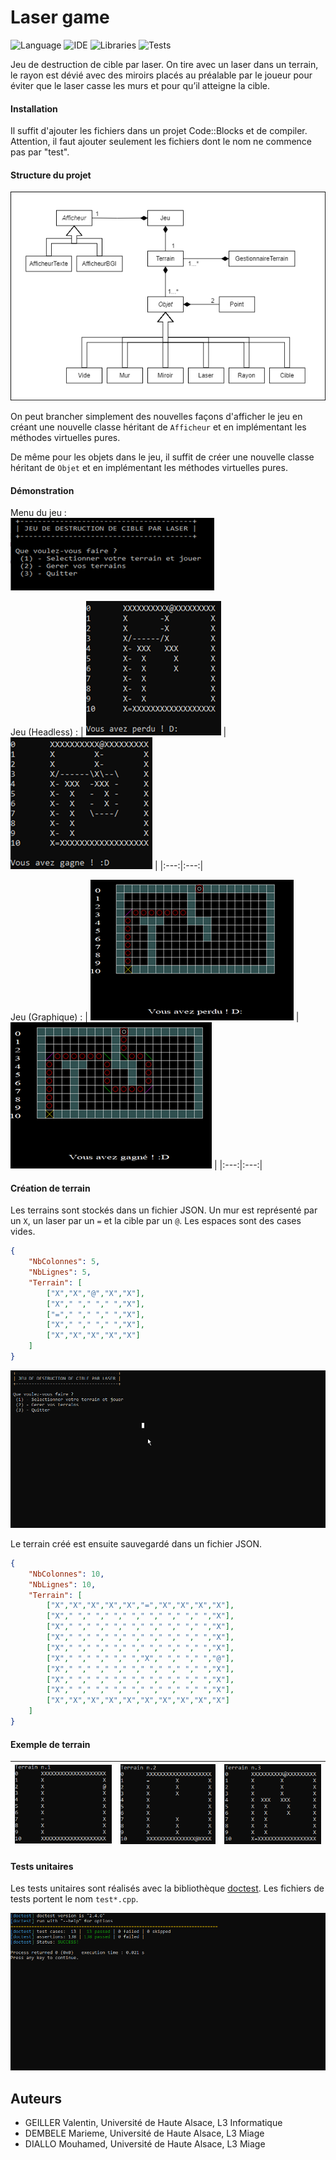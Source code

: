 # Laser game

![Language](https://img.shields.io/badge/Language-C++-blue.svg)
![IDE](https://img.shields.io/badge/IDE-Code::Blocks-green.svg)
![Libraries](https://img.shields.io/badge/Libraries-WinBGI-orange.svg)
![Tests](https://img.shields.io/badge/Tests-doctest-magenta.svg)

Jeu de destruction de cible par laser. On tire avec un laser dans un terrain, le rayon est dévié avec des miroirs placés au préalable par le joueur pour éviter que le laser casse les murs et pour qu’il atteigne la cible.

#### Installation

Il suffit d'ajouter les fichiers dans un projet Code::Blocks et de compiler. Attention, il faut ajouter seulement les fichiers dont le nom ne commence pas par "test".

#### Structure du projet

![Structure du projet](assets/structure.png)

On peut brancher simplement des nouvelles façons d'afficher le jeu en créant une nouvelle classe héritant de `Afficheur` et en implémentant les méthodes virtuelles pures.

De même pour les objets dans le jeu, il suffit de créer une nouvelle classe héritant de `Objet` et en implémentant les méthodes virtuelles pures.

#### Démonstration

Menu du jeu : <br />
![Démonstration](assets/menu.png)

Jeu (Headless) :
| ![Démonstration](assets/txt_lose.png) | ![Démonstration](assets/txt_win.png) |
|:---:|:---:|

Jeu (Graphique) :
| ![Démonstration](assets/bgi_lose.png) | ![Démonstration](assets/bgi_win.png) |
|:---:|:---:|

#### Création de terrain

Les terrains sont stockés dans un fichier JSON. Un mur est représenté par un `X`, un laser par un `=` et la cible par un `@`. Les espaces sont des cases vides.

```json
{
    "NbColonnes": 5,
    "NbLignes": 5,
    "Terrain": [
        ["X","X","@","X","X"],
        ["X"," "," "," ","X"],
        ["="," "," "," ","X"],
        ["X"," "," "," ","X"],
        ["X","X","X","X","X"]
    ]
}
```

![Démonstration](assets/creation_terrain.gif)

Le terrain créé est ensuite sauvegardé dans un fichier JSON.

```json
{
    "NbColonnes": 10,
    "NbLignes": 10,
    "Terrain": [
        ["X","X","X","X","X","=","X","X","X","X"],
        ["X"," "," "," "," "," "," "," "," ","X"],
        ["X"," "," "," "," "," "," "," "," ","X"],
        ["X"," "," "," "," "," "," "," "," ","X"],
        ["X"," "," "," "," "," "," "," "," ","X"],
        ["X"," "," "," "," ","X"," "," "," ","@"],
        ["X"," "," "," "," "," "," "," "," ","X"],
        ["X"," "," "," "," "," "," "," "," ","X"],
        ["X"," "," "," "," "," "," "," "," ","X"],
        ["X","X","X","X","X","X","X","X","X","X"]
    ]
}
```

#### Exemple de terrain

| ![Démonstration](assets/t1.png) | ![Démonstration](assets/t2.png) | ![Démonstration](assets/t3.png) |
|:---:|:---:|:---:|

#### Tests unitaires

Les tests unitaires sont réalisés avec la bibliothèque [doctest](https://github.com/doctest/doctest). Les fichiers de tests portent le nom `test*.cpp`.

![Tests unitaires](assets/test_unitaire.png)

## Auteurs

- GEILLER Valentin, Université de Haute Alsace, L3 Informatique
- DEMBELE Marieme, Université de Haute Alsace, L3 Miage
- DIALLO Mouhamed, Université de Haute Alsace, L3 Miage